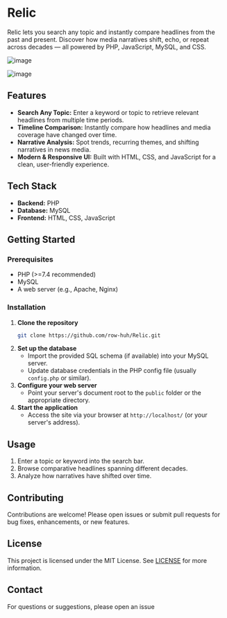 # Relic

Relic lets you search any topic and instantly compare headlines from the past and present. Discover how media narratives shift, echo, or repeat across decades — all powered by PHP, JavaScript, MySQL, and CSS.

![image](https://github.com/user-attachments/assets/29e2d955-a05b-49ea-81a0-d4c7a72988c9)


![image](https://github.com/user-attachments/assets/79b09ed7-716c-496c-a1ab-bf905b020456)

## Features

- **Search Any Topic:** Enter a keyword or topic to retrieve relevant headlines from multiple time periods.
- **Timeline Comparison:** Instantly compare how headlines and media coverage have changed over time.
- **Narrative Analysis:** Spot trends, recurring themes, and shifting narratives in news media.
- **Modern & Responsive UI:** Built with HTML, CSS, and JavaScript for a clean, user-friendly experience.

## Tech Stack

- **Backend:** PHP
- **Database:** MySQL
- **Frontend:** HTML, CSS, JavaScript

## Getting Started

### Prerequisites

- PHP (>=7.4 recommended)
- MySQL
- A web server (e.g., Apache, Nginx)

### Installation

1. **Clone the repository**
   ```bash
   git clone https://github.com/row-huh/Relic.git
   ```
2. **Set up the database**
   - Import the provided SQL schema (if available) into your MySQL server.
   - Update database credentials in the PHP config file (usually `config.php` or similar).
3. **Configure your web server**
   - Point your server's document root to the `public` folder or the appropriate directory.
4. **Start the application**
   - Access the site via your browser at `http://localhost/` (or your server's address).

## Usage

1. Enter a topic or keyword into the search bar.
2. Browse comparative headlines spanning different decades.
3. Analyze how narratives have shifted over time.

## Contributing

Contributions are welcome! Please open issues or submit pull requests for bug fixes, enhancements, or new features.

## License

This project is licensed under the MIT License. See [LICENSE](LICENSE) for more information.

## Contact

For questions or suggestions, please open an issue
